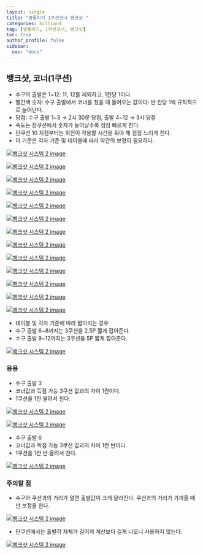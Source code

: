 ```yaml
---
layout: single
title: "옆돌리기 1쿠션코너 뱅크샷 "
categories: billiard
tag: [옆돌리기, 1쿠션코너, 뱅크샷] 
toc: true
author_profile: false
sidebar:
  nav: "docs"
---
```


## 뱅크샷, 코너(1쿠션)

- 수구의 출발은 1~12: 11, 12를 제외하고, 1칸당 1이다.
- 빨간색 숫자: 수구 출발에서 코너를 쳤을 때 들어오는 값이다: 반 칸당 1씩 규칙적으로 늘어난다.
- 당점: 수구 출발 1~3 → 2시 30분 당점, 출발 4~12 → 3시 당점
- 속도는 장쿠션에서 숫자가 늘어날수록 점점 빠르게 친다.
- 단쿠션 10 지점부터는 회전이 작용할 시간을 줘야 해 점점 느리게 친다.
- 이 기준은 각자 기준 및 테이블에 따라 약간의 보정이 필요하다.

[![뱅크샷 시스템 2 image](https://slid-users-assets-v1-seoul.s3.ap-northeast-2.amazonaws.com/public/capture_images/b49d1545dec64a4892cce648446b3c67/9727b543-f094-41e3-aac2-127529f706e0.png)](https://slid.cc/vdocs/b49d1545dec64a4892cce648446b3c67?v=ed9b35f4bfd4423ca79a18c495979cdf&start=1266.3871829485015)

[![뱅크샷 시스템 2 image](https://slid-users-assets-v1-seoul.s3.ap-northeast-2.amazonaws.com/public/capture_images/b49d1545dec64a4892cce648446b3c67/a71382e4-5236-4095-b3d6-1ef435590d0c.png)](https://slid.cc/vdocs/b49d1545dec64a4892cce648446b3c67?v=ed9b35f4bfd4423ca79a18c495979cdf&start=1273.4835210267029)

[![뱅크샷 시스템 2 image](https://slid-users-assets-v1-seoul.s3.ap-northeast-2.amazonaws.com/public/capture_images/b49d1545dec64a4892cce648446b3c67/faf3565a-1e3d-4209-84c5-13ae09a01b51.png)](https://slid.cc/vdocs/b49d1545dec64a4892cce648446b3c67?v=ed9b35f4bfd4423ca79a18c495979cdf&start=1277.8902151087188)

[![뱅크샷 시스템 2 image](https://slid-users-assets-v1-seoul.s3.ap-northeast-2.amazonaws.com/public/capture_images/b49d1545dec64a4892cce648446b3c67/1ea82621-a4b7-47ff-8f30-3b759d1cd182.png)](https://slid.cc/vdocs/b49d1545dec64a4892cce648446b3c67?v=ed9b35f4bfd4423ca79a18c495979cdf&start=1283.1555028474122)

[![뱅크샷 시스템 2 image](https://slid-users-assets-v1-seoul.s3.ap-northeast-2.amazonaws.com/public/capture_images/b49d1545dec64a4892cce648446b3c67/7238ee36-9051-400d-b0e9-7d8ffeb006bf.png)](https://slid.cc/vdocs/b49d1545dec64a4892cce648446b3c67?v=ed9b35f4bfd4423ca79a18c495979cdf&start=1289.175810082016)

[![뱅크샷 시스템 2 image](https://slid-users-assets-v1-seoul.s3.ap-northeast-2.amazonaws.com/public/capture_images/b49d1545dec64a4892cce648446b3c67/6b190165-1f0c-4ee7-8742-90cf562789e1.png)](https://slid.cc/vdocs/b49d1545dec64a4892cce648446b3c67?v=ed9b35f4bfd4423ca79a18c495979cdf&start=1296.9523611239777)

[![뱅크샷 시스템 2 image](https://slid-users-assets-v1-seoul.s3.ap-northeast-2.amazonaws.com/public/capture_images/b49d1545dec64a4892cce648446b3c67/bf5f8a12-835d-4134-99d4-17e0f59f8f53.png)](https://slid.cc/vdocs/b49d1545dec64a4892cce648446b3c67?v=ed9b35f4bfd4423ca79a18c495979cdf&start=1302.9045720743866)

[![뱅크샷 시스템 2 image](https://slid-users-assets-v1-seoul.s3.ap-northeast-2.amazonaws.com/public/capture_images/b49d1545dec64a4892cce648446b3c67/6f8d4633-5f06-4a29-95b1-c20bf5a10c39.png)](https://slid.cc/vdocs/b49d1545dec64a4892cce648446b3c67?v=ed9b35f4bfd4423ca79a18c495979cdf&start=1309.586426967575)

[![뱅크샷 시스템 2 image](https://slid-users-assets-v1-seoul.s3.ap-northeast-2.amazonaws.com/public/capture_images/b49d1545dec64a4892cce648446b3c67/3a6ac7ee-3e9b-4dcd-948d-2ce818074434.png)](https://slid.cc/vdocs/b49d1545dec64a4892cce648446b3c67?v=ed9b35f4bfd4423ca79a18c495979cdf&start=1315.373940049591)

[![뱅크샷 시스템 2 image](https://slid-users-assets-v1-seoul.s3.ap-northeast-2.amazonaws.com/public/capture_images/b49d1545dec64a4892cce648446b3c67/f9ed902c-80b3-4f8e-85c1-5e7b49f4798d.png)](https://slid.cc/vdocs/b49d1545dec64a4892cce648446b3c67?v=ed9b35f4bfd4423ca79a18c495979cdf&start=1319.594962950409)

[![뱅크샷 시스템 2 image](https://slid-users-assets-v1-seoul.s3.ap-northeast-2.amazonaws.com/public/capture_images/b49d1545dec64a4892cce648446b3c67/c784faac-ddc6-48b7-b6b7-0dcd2a6be79c.png)](https://slid.cc/vdocs/b49d1545dec64a4892cce648446b3c67?v=ed9b35f4bfd4423ca79a18c495979cdf&start=1324.5947829523163)

[![뱅크샷 시스템 2 image](https://slid-users-assets-v1-seoul.s3.ap-northeast-2.amazonaws.com/public/capture_images/b49d1545dec64a4892cce648446b3c67/c2d2ddf1-7c2f-484f-83ef-2bd01f43425e.png)](https://slid.cc/vdocs/b49d1545dec64a4892cce648446b3c67?v=ed9b35f4bfd4423ca79a18c495979cdf&start=1330.5710140457763)

[![뱅크샷 시스템 2 image](https://slid-users-assets-v1-seoul.s3.ap-northeast-2.amazonaws.com/public/capture_images/b49d1545dec64a4892cce648446b3c67/63fdbc87-31ca-4e29-93bf-e46aff64dad5.png)](https://slid.cc/vdocs/b49d1545dec64a4892cce648446b3c67?v=ed9b35f4bfd4423ca79a18c495979cdf&start=1335.6225279408723)

- 테이블 및 각자 기준에 따라 짧아지는 경우
- 수구 출발 6~8까지는 3쿠션을 2.5P 짧게 잡아준다.
- 수구 출발 9~12까지는 3쿠션을 5P 짧게 잡아준다.

[![뱅크샷 시스템 2 image](https://slid-users-assets-v1-seoul.s3.ap-northeast-2.amazonaws.com/public/capture_images/b49d1545dec64a4892cce648446b3c67/2ab85dcb-aef1-470e-a5ee-4e064e7a5983.png)](https://slid.cc/vdocs/b49d1545dec64a4892cce648446b3c67?v=ed9b35f4bfd4423ca79a18c495979cdf&start=1381.5683911506806)

### 응용

- 수구 출발 3
- 코너값과 득점 가능 3쿠션 값과의 차이 1칸이다.
- 1쿠션을 1칸 올려서 친다.

[![뱅크샷 시스템 2 image](https://slid-users-assets-v1-seoul.s3.ap-northeast-2.amazonaws.com/public/capture_images/b49d1545dec64a4892cce648446b3c67/08abe643-4110-4149-a14f-b4aaa52c6591.png)](https://slid.cc/vdocs/b49d1545dec64a4892cce648446b3c67?v=ed9b35f4bfd4423ca79a18c495979cdf&start=1408.6340180362397)

[![뱅크샷 시스템 2 image](https://slid-users-assets-v1-seoul.s3.ap-northeast-2.amazonaws.com/public/capture_images/b49d1545dec64a4892cce648446b3c67/11811555-5092-4608-89df-8a77056e8208.png)](https://slid.cc/vdocs/b49d1545dec64a4892cce648446b3c67?v=ed9b35f4bfd4423ca79a18c495979cdf&start=1415.048443830246)

- 수구 출발 6
- 코너값과 득점 가능 3쿠션 값과의 차이 1칸 반이다.
- 1쿠션을 1칸 반 올려서 친다.

[![뱅크샷 시스템 2 image](https://slid-users-assets-v1-seoul.s3.ap-northeast-2.amazonaws.com/public/capture_images/b49d1545dec64a4892cce648446b3c67/1f634df4-5260-40ee-a5b5-38e07c68a91e.png)](https://slid.cc/vdocs/b49d1545dec64a4892cce648446b3c67?v=ed9b35f4bfd4423ca79a18c495979cdf&start=1438.3563330896454)

### 주의할 점

- 수구와 쿠션과의 거리가 멀면 출발값이 크게 달라진다. 쿠션과의 거리가 가까울 때만 보정을 한다.

[![뱅크샷 시스템 2 image](https://slid-users-assets-v1-seoul.s3.ap-northeast-2.amazonaws.com/public/capture_images/b49d1545dec64a4892cce648446b3c67/209f61bf-cec5-48ce-ad94-0949e44449a0.png)](https://slid.cc/vdocs/b49d1545dec64a4892cce648446b3c67?v=ed9b35f4bfd4423ca79a18c495979cdf&start=1448.4128990514985)

- 단쿠션에서는 출발각 자체가 길어져 계산보다 길게 나오니 사용하지 않는다.

[![뱅크샷 시스템 2 image](https://slid-users-assets-v1-seoul.s3.ap-northeast-2.amazonaws.com/public/capture_images/b49d1545dec64a4892cce648446b3c67/78e5ff02-150c-4535-bb6a-ce43f97dc957.png)](https://slid.cc/vdocs/b49d1545dec64a4892cce648446b3c67?v=ed9b35f4bfd4423ca79a18c495979cdf&start=1462.3375511678466)
